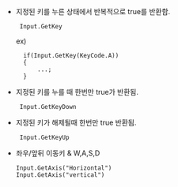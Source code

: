 - 지정된 키를 누른 상태에서 반복적으로 true를 반환함.  
  
       Input.GetKey  
     
     ex)
     
        if(Input.GetKey(KeyCode.A))
        {
            ...;
        }
  
- 지정된 키를 누를 때 한번만 true가 반환됨.  
  
       Input.GetKeyDown   
     

- 지정된 키가 해제될때 한번만 true 반환됨.   

       Input.GetKeyUp  

   
- 좌우/앞뒤 이동키 & W,A,S,D  
  
      Input.GetAxis("Horizontal")  
      Input.GetAxis("vertical")   
          
     
 
